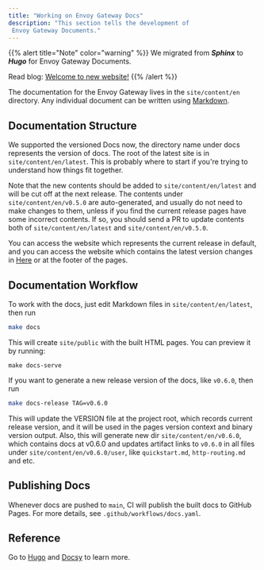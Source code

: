 ```yaml
---
title: "Working on Envoy Gateway Docs"
description: "This section tells the development of 
 Envoy Gateway Documents."
---
```


{{% alert title="Note" color="warning" %}}
We migrated from ***Sphinx*** to ***Hugo*** for Envoy Gateway Documents.

Read blog: [Welcome to new website!](/news/blogs/new-website/new-website)
{{% /alert %}}

The documentation for the Envoy Gateway lives in the `site/content/en` directory. Any
individual document can be written using [Markdown].

## Documentation Structure

We supported the versioned Docs now, the directory name under docs represents
the version of docs. The root of the latest site is in `site/content/en/latest`.
This is probably where to start if you're trying to understand how things fit together.

Note that the new contents should be added to `site/content/en/latest` and will be cut off at
the next release. The contents under `site/content/en/v0.5.0` are auto-generated,
and usually do not need to make changes to them, unless if you find the current release pages have
some incorrect contents. If so, you should send a PR to update contents both of `site/content/en/latest`
and `site/content/en/v0.5.0`.

You can access the website which represents the current release in default,
and you can access the website which contains the latest version changes in
[Here][latest-website] or at the footer of the pages.

## Documentation Workflow

To work with the docs, just edit Markdown files in `site/content/en/latest`,
then run

```bash
make docs
```

This will create `site/public` with the built HTML pages. You can preview it
by running:

``` shell
make docs-serve
```

If you want to generate a new release version of the docs, like `v0.6.0`, then run

```bash
make docs-release TAG=v0.6.0
```

This will update the VERSION file at the project root, which records current release version,
and it will be used in the pages version context and binary version output. Also, this will generate
new dir `site/content/en/v0.6.0`, which contains docs at v0.6.0 and updates artifact links to `v0.6.0`
in all files under `site/content/en/v0.6.0/user`, like `quickstart.md`, `http-routing.md` and etc.

## Publishing Docs

Whenever docs are pushed to `main`, CI will publish the built docs to GitHub
Pages. For more details, see `.github/workflows/docs.yaml`.

## Reference

Go to [Hugo](https://gohugo.io) and [Docsy](https://www.docsy.dev/docs) to learn more.

[Markdown]: https://daringfireball.net/projects/markdown/syntax
[latest-website]: /latest
